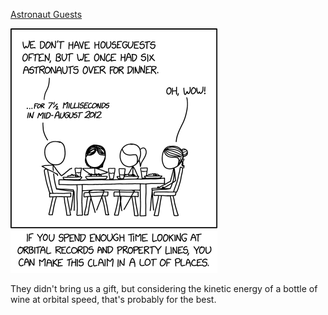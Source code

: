 [Astronaut Guests](https://xkcd.com/2883)

![Astronaut Guests](./random_comic.png)

They didn't bring us a gift, but considering the kinetic energy of a bottle of wine at orbital speed, that's probably for the best.

